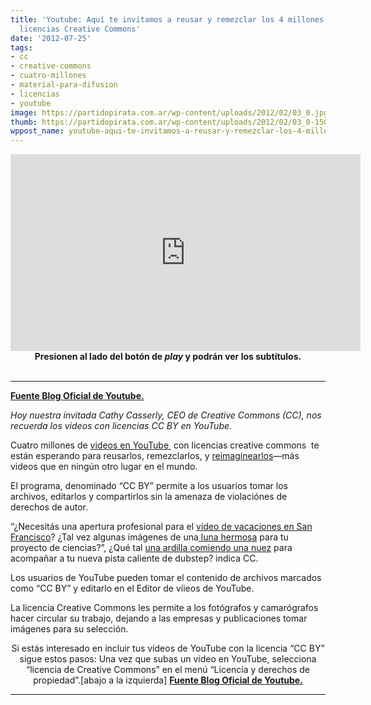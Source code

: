 ```yaml
---
title: 'Youtube: Aquí te invitamos a reusar y remezclar los 4 millones de videos con
  licencias Creative Commons'
date: '2012-07-25'
tags:
- cc
- creative-commons
- cuatro-millones
- material-para-difusion
- licencias
- youtube
image: https://partidopirata.com.ar/wp-content/uploads/2012/02/03_0.jpg
thumb: https://partidopirata.com.ar/wp-content/uploads/2012/02/03_0-150x150.jpg
wppost_name: youtube-aqui-te-invitamos-a-reusar-y-remezclar-los-4-millones-de-videos-con-licencias-creative-commons
---
```


<center>
<iframe src="http://dotsub.com/media/fbdc3bd1-d1c2-4b63-be02-4fcb66aac443/embed/" frameborder="0" width="560" height="315"></iframe>
<strong>Presionen al lado del botón de <em>play</em> y podrán ver los subtítulos.</strong></center>&nbsp;

<hr />

<strong><a href="http://youtube-global.blogspot.com/2012/07/heres-your-invite-to-reuse-and-remix-4.html?utm_source=feedburner&amp;utm_medium=feed&amp;utm_campaign=Feed:+youtube/PKJx+%28YouTube+Blog%29" target="_blank">Fuente Blog Oficial de Youtube.</a></strong>

<em>Hoy nuestra invitada Cathy Casserly, CEO de Creative Commons (CC), nos recuerda los videos con licencias CC BY en YouTube.</em>

Cuatro millones de <a href="http://www.youtube.com/creativecommons">videos en YouTube </a> con licencias creative commons  te están esperando para reusarlos, remezclarlos, y <a href="https://creativecommons.org/weblog/entry/27533">reimaginearlos</a>—más videos que en ningún otro lugar en el mundo.

El programa, denominado “CC BY” permite a los usuarios tomar los archivos, editarlos y compartirlos sin la amenaza de violaciónes de derechos de autor.

“¿Necesitás una apertura profesional para el <a href="http://www.youtube.com/watch?v=8O2AesSSQco" target="_blank">video de vacaciones en San Francisco</a>? ¿Tal vez algunas imágenes de una<a href="http://www.youtube.com/watch?v=mGeajqhMZJE" target="_blank"> luna hermosa</a> para tu proyecto de ciencias?”, ¿Qué tal <a href="http://www.youtube.com/watch?v=cWacMwIsVMg" target="_blank">una ardilla comiendo una nuez</a> para acompañar a tu nueva pista caliente de dubstep? indica CC.

Los usuarios de YouTube pueden tomar el contenido de archivos marcados como “CC BY” y editarlo en el Editor de víieos de YouTube.

La licencia Creative Commons les permite a los fotógrafos y camarógrafos hacer circular su trabajo, dejando a las empresas y publicaciones tomar imágenes para su selección.
<p style="text-align: center;">Si estás interesado en incluir tus vídeos de YouTube con la licencia “CC BY” sigue estos pasos: Una vez que subas un video en YouTube, selecciona “licencia de Creative Commons” en el menú “Licencia y derechos de propiedad”.[abajo a la izquierda]
<strong><a href="http://youtube-global.blogspot.com.br/2012/07/heres-your-invite-to-reuse-and-remix-4.html?utm_source=feedburner&amp;utm_medium=feed&amp;utm_campaign=Feed:+youtube/PKJx+%28YouTube+Blog%29" target="_blank">Fuente Blog Oficial de Youtube.</a></strong></p>


<hr />

